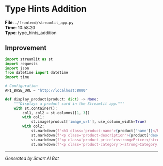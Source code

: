 # Type Hints Addition

**File**: `./frontend/streamlit_app.py`  
**Time**: 10:58:20  
**Type**: type_hints_addition

## Improvement

```python
import streamlit as st
import requests
import json
from datetime import datetime
import time

# Configuration
API_BASE_URL = "http://localhost:8000"

def display_product(product: dict) -> None:
    """Displays a product card in the Streamlit app."""
    with st.container():
        col1, col2 = st.columns([1, 3])
        with col1:
            st.image(product['image_url'], use_column_width=True)
        with col2:
            st.markdown(f"<h3 class='product-name'>{product['name']}</h3>", unsafe_allow_html=True)
            st.markdown(f"<p class='product-description'>{product['description']}</p>", unsafe_allow_html=True)
            st.markdown(f"<p class='product-price'><strong>Price:</strong> ${product['price']:.2f}</p>", unsafe_allow_html=True)
            st.markdown(f"<p class='product-category'><strong>Category:</strong> {product['category']}</p>", unsafe_allow_html=True)
```

---
*Generated by Smart AI Bot*
